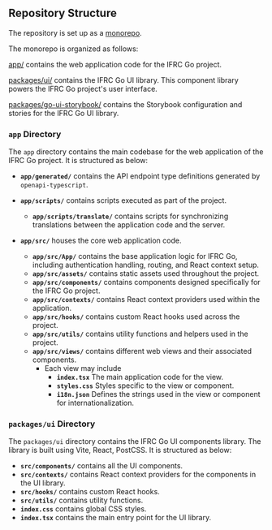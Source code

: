 ## Repository Structure
The repository is set up as a [monorepo](https://monorepo.tools/).

The monorepo is organized as follows:

[app/](../app/) contains the web application code for the IFRC Go project.

[packages/ui/](../packages/ui/) contains the IFRC Go UI library. This component library powers the IFRC Go project's user interface.

[packages/go-ui-storybook/](../packages/go-ui-storybook/) contains the Storybook configuration and stories for the IFRC Go UI library.

### `app` Directory
The `app` directory contains the main codebase for the web application of the IFRC Go project. It is structured as below:

- **`app/generated/`** contains the API endpoint type definitions generated by `openapi-typescript`.
- **`app/scripts/`** contains scripts executed as part of the project.
  - **`app/scripts/translate/`** contains scripts for synchronizing translations between the application code and the server.

- **`app/src/`** houses the core web application code.
  - **`app/src/App/`** contains the base application logic for IFRC Go, including authentication handling, routing, and React context setup.
  - **`app/src/assets/`** contains static assets used throughout the project.
  - **`app/src/components/`** contains components designed specifically for the IFRC Go project.
  - **`app/src/contexts/`** contains React context providers used within the application.
  - **`app/src/hooks/`** contains custom React hooks used across the project.
  - **`app/src/utils/`** contains utility functions and helpers used in the project.
  - **`app/src/views/`** contains different web views and their associated components.
    - Each view may include
      - **`index.tsx`** The main application code for the view.
      - **`styles.css`** Styles specific to the view or component.
      - **`i18n.json`** Defines the strings used in the view or component for internationalization.


### `packages/ui` Directory
The `packages/ui` directory contains the IFRC Go UI components library. The library is built using Vite, React, PostCSS. It is structured as below:

- **`src/components/`** contains all the UI components.
- **`src/contexts/`** contains React context providers for the components in the UI library.
- **`src/hooks/`** contains custom React hooks.
- **`src/utils/`** contains utility functions.
- **`index.css`** contains global CSS styles.
- **`index.tsx`** contains the main entry point for the UI library.
